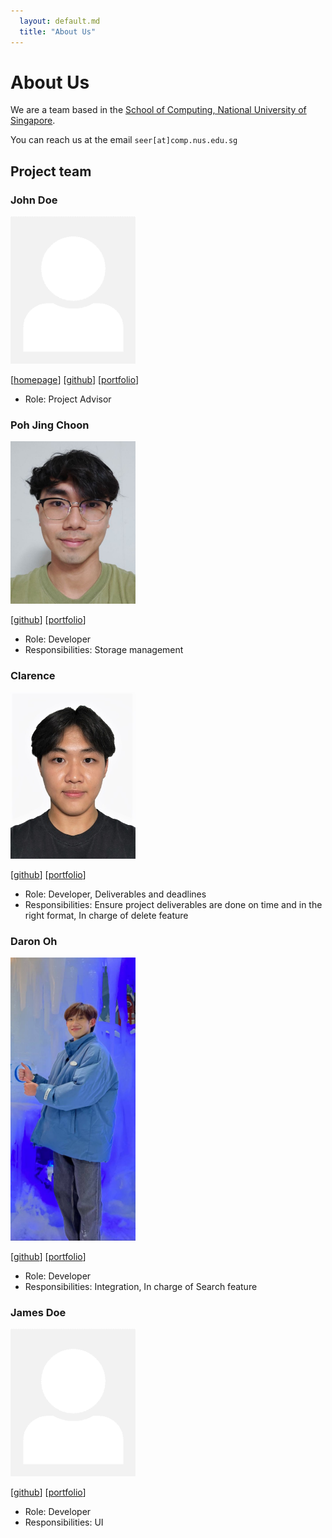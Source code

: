 ```yaml
---
  layout: default.md
  title: "About Us"
---
```


# About Us

We are a team based in the [School of Computing, National University of Singapore](http://www.comp.nus.edu.sg).

You can reach us at the email `seer[at]comp.nus.edu.sg`

## Project team

### John Doe

<img src="images/johndoe.png" width="200px">

[[homepage](http://www.comp.nus.edu.sg/~damithch)]
[[github](https://github.com/johndoe)]
[[portfolio](team/choonzies)]

* Role: Project Advisor

### Poh Jing Choon

<img src="images/choonzies.png" width="200px">

[[github](http://github.com/choonzies)]
[[portfolio](team/choonzies.md)]

* Role: Developer
* Responsibilities: Storage management

### Clarence

<img src="images/clarud.png" width="200px">


[[github](http://github.com/clarud)] 
[[portfolio](team/clarud.md)]

* Role: Developer, Deliverables and deadlines
* Responsibilities: Ensure project deliverables are done on time and in the right format, In charge of delete feature

### Daron Oh

<img src="images/daronoh.png" width="200px">

[[github](http://github.com/daronoh)]
[[portfolio](team/daronoh.md)]

* Role: Developer
* Responsibilities: Integration, In charge of Search feature

### James Doe

<img src="images/johndoe.png" width="200px">

[[github](http://github.com/johndoe)]
[[portfolio](team/daronoh)]

* Role: Developer
* Responsibilities: UI
